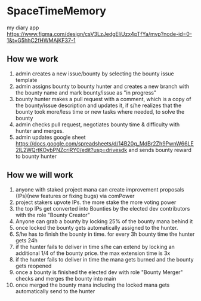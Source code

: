 # SpaceTimeMemory
my diary app
https://www.figma.com/design/csV3LzJedgEliUzx4pTfYa/mvp?node-id=0-1&t=G5hhC2fHWMAjKF37-1

## How we work 

1.  admin creates a new issue/bounty by selecting the bounty issue template
2.  admin assigns bounty to bounty hunter and creates a new branch with the bounty name and mark bounty/issue as "in progress"
3.  bounty hunter makes a pull request with a comment, which is a copy of the bounty/issue description and updates it, if s/he realizes that the bounty took more/less time or new tasks where needed, to solve the bounty
4.  admin checks pull request, negotiates bounty time & difficulty with hunter and merges.
5.  admin updates google sheet https://docs.google.com/spreadsheets/d/14B20q_MdBr2Zh9PwnW66LE2IL2WQrtKOybPNZcriRY0/edit?usp=drivesdk and sends bounty reward to bounty hunter 

## How we will work 

1. anyone with staked project mana can create improvement proposals (IPs)(new features or fixing bugs) via comPower
2. project stakers upvote IPs. the more stake the more voting power
3. the top IPs get converted into Bounties by the elected dev contributors with the role "Bounty Creator"
4. Anyone can grab a bounty by locking 25% of the bounty mana behind it
5. once locked the bounty gets automatically assigned to the hunter. 
6. S/he has to finish the bounty in time. for every 3h bounty time the hunter gets 24h 
7. if the hunter fails to deliver in time s/he can extend by locking an additional 1/4 of the bounty price. the max extension time is 3x
8. if the hunter fails to deliver in time the mana gets burned and the bounty gets reopened 
9. once a bounty is finished the elected dev with role "Bounty Merger" checks and merges the bounty into main
10. once merged the bounty mana including the locked mana gets automatically send to the hunter 
